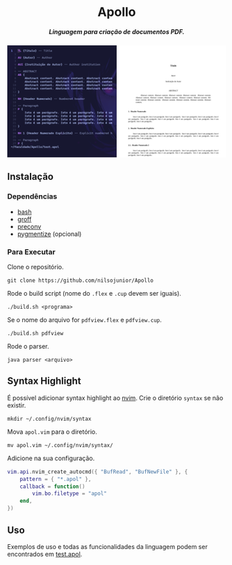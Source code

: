 <div align="center">

# Apollo

##### Linguagem para criação de documentos PDF.

<img alt="Preview" src="assets/preview.png" />
</div>

## Instalação

### Dependências

- [bash](https://www.gnu.org/software/bash/)
- [groff](https://www.gnu.org/software/groff/)
- [preconv](https://www.man7.org/linux/man-pages/man1/preconv.1.html)
- [pygmentize](https://github.com/dedalozzo/pygmentize) (opcional)

### Para Executar

Clone o repositório.

```console
git clone https://github.com/nilsojunior/Apollo
```

Rode o build script (nome do `.flex` e `.cup` devem ser iguais).

```console
./build.sh <programa>
```

Se o nome do arquivo for `pdfview.flex` e `pdfview.cup`.

```console
./build.sh pdfview
```

Rode o parser.

```console
java parser <arquivo>
```

## Syntax Highlight

É possível adicionar syntax highlight ao [nvim](https://github.com/neovim/neovim).
Crie o diretório `syntax` se não existir.

```console
mkdir ~/.config/nvim/syntax
```

Mova `apol.vim` para o diretório.

```console
mv apol.vim ~/.config/nvim/syntax/
```

Adicione na sua configuração.

```lua
vim.api.nvim_create_autocmd({ "BufRead", "BufNewFile" }, {
	pattern = { "*.apol" },
	callback = function()
		vim.bo.filetype = "apol"
	end,
})
```

## Uso

Exemplos de uso e todas as funcionalidades da linguagem
podem ser encontrados em [test.apol](test.apol).

